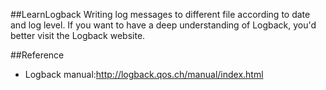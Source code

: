##LearnLogback
Writing log messages to different file according to date and log level. If you want to have a deep understanding of Logback, you'd better visit the Logback website.


##Reference
* Logback manual:http://logback.qos.ch/manual/index.html